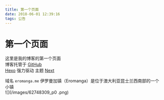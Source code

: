 ```yaml
---
title: 第一个页面
date: 2018-06-01 12:39:16
tags: 公告
---
```


# 第一个页面
这里是我的博客的第一个页面  
博客托管于 [GitHub](https://github.com)  
[Hexo](htttps://hexo.io) 强力驱动 主题 [Next](https://github.com/iissnan/hexo-theme-next)  

域名 `eromanga.me` 伊罗曼加镇（Eromanga）是位于澳大利亚昆士兰西南部的一个小镇  
![](/images/62748309_p0 .png)
